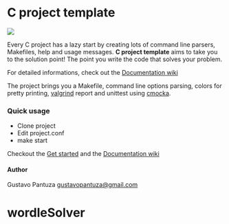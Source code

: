 # C project template

<img src="https://raw.githubusercontent.com/pantuza/c-project-template/media/cpt-cover.png" align="center" />

Every C project has a lazy start by creating lots of command line parsers, Makefiles, help and usage messages.
**C project template** aims to take you to the solution point! The point you write the code that solves your problem.

For detailed informations, check out the [Documentation wiki](https://github.com/pantuza/c-project-template/wiki)

The project brings you a Makefile, command line options parsing,
colors for pretty printing, [valgrind](http://valgrind.org/) report and unittest
using [cmocka](https://cmocka.org/). 


### Quick usage

* Clone project
* Edit project.conf
* make start

Checkout the [Get started](https://github.com/pantuza/c-project-template/wiki/Get-started) and the [Documentation wiki](https://github.com/pantuza/c-project-template/wiki)

#### Author

Gustavo Pantuza <gustavopantuza@gmail.com>
# wordleSolver
